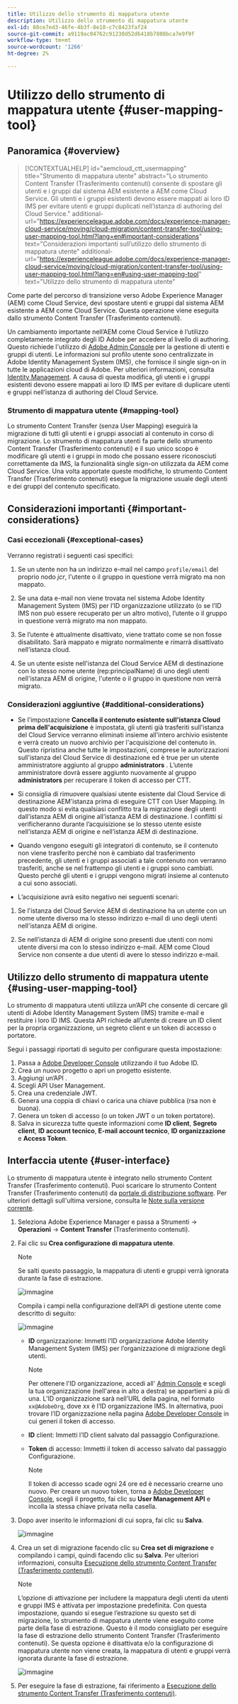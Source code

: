 ```yaml
---
title: Utilizzo dello strumento di mappatura utente
description: Utilizzo dello strumento di mappatura utente
exl-id: 88ce7ed3-46fe-4b3f-8e18-c7c8423faf24
source-git-commit: a9119ac04762c91230d52d6418b7808bca7e9f9f
workflow-type: tm+mt
source-wordcount: '1266'
ht-degree: 2%

---
```


# Utilizzo dello strumento di mappatura utente {#user-mapping-tool}

## Panoramica {#overview}

>[!CONTEXTUALHELP]
>id="aemcloud_ctt_usermapping"
>title="Strumento di mappatura utente"
>abstract="Lo strumento Content Transfer (Trasferimento contenuti) consente di spostare gli utenti e i gruppi dal sistema AEM esistente a AEM come Cloud Service. Gli utenti e i gruppi esistenti devono essere mappati ai loro ID IMS per evitare utenti e gruppi duplicati nell’istanza di authoring del Cloud Service."
>additional-url="https://experienceleague.adobe.com/docs/experience-manager-cloud-service/moving/cloud-migration/content-transfer-tool/using-user-mapping-tool.html?lang=en#important-considerations" text="Considerazioni importanti sull’utilizzo dello strumento di mappatura utente"
>additional-url="https://experienceleague.adobe.com/docs/experience-manager-cloud-service/moving/cloud-migration/content-transfer-tool/using-user-mapping-tool.html?lang=en#using-user-mapping-tool" text="Utilizzo dello strumento di mappatura utente"

Come parte del percorso di transizione verso Adobe Experience Manager (AEM) come Cloud Service, devi spostare utenti e gruppi dal sistema AEM esistente a AEM come Cloud Service. Questa operazione viene eseguita dallo strumento Content Transfer (Trasferimento contenuti).

Un cambiamento importante nell’AEM come Cloud Service è l’utilizzo completamente integrato degli ID Adobe per accedere al livello di authoring.  Questo richiede l&#39;utilizzo di [Adobe Admin Console](https://helpx.adobe.com/it/enterprise/using/admin-console.html) per la gestione di utenti e gruppi di utenti. Le informazioni sul profilo utente sono centralizzate in Adobe Identity Management System (IMS), che fornisce il single sign-on in tutte le applicazioni cloud di Adobe. Per ulteriori informazioni, consulta [Identity Management](https://experienceleague.adobe.com/docs/experience-manager-cloud-service/overview/what-is-new-and-different.html?lang=en#identity-management). A causa di questa modifica, gli utenti e i gruppi esistenti devono essere mappati ai loro ID IMS per evitare di duplicare utenti e gruppi nell’istanza di authoring del Cloud Service.

### Strumento di mappatura utente {#mapping-tool}

Lo strumento Content Transfer (senza User Mapping) eseguirà la migrazione di tutti gli utenti e i gruppi associati al contenuto in corso di migrazione. Lo strumento di mappatura utenti fa parte dello strumento Content Transfer (Trasferimento contenuti) e il suo unico scopo è modificare gli utenti e i gruppi in modo che possano essere riconosciuti correttamente da IMS, la funzionalità single sign-on utilizzata da AEM come Cloud Service. Una volta apportate queste modifiche, lo strumento Content Transfer (Trasferimento contenuti) esegue la migrazione usuale degli utenti e dei gruppi del contenuto specificato.

## Considerazioni importanti {#important-considerations}

### Casi eccezionali {#exceptional-cases}

Verranno registrati i seguenti casi specifici:

1. Se un utente non ha un indirizzo e-mail nel campo `profile/email` del proprio nodo *jcr*, l&#39;utente o il gruppo in questione verrà migrato ma non mappato.

1. Se una data e-mail non viene trovata nel sistema Adobe Identity Management System (IMS) per l’ID organizzazione utilizzato (o se l’ID IMS non può essere recuperato per un altro motivo), l’utente o il gruppo in questione verrà migrato ma non mappato.

1. Se l’utente è attualmente disattivato, viene trattato come se non fosse disabilitato. Sarà mappato e migrato normalmente e rimarrà disattivato nell’istanza cloud.

1. Se un utente esiste nell&#39;istanza del Cloud Service AEM di destinazione con lo stesso nome utente (rep:principalName) di uno degli utenti nell&#39;istanza AEM di origine, l&#39;utente o il gruppo in questione non verrà migrato.

### Considerazioni aggiuntive {#additional-considerations}

* Se l&#39;impostazione **Cancella il contenuto esistente sull&#39;istanza Cloud prima dell&#39;acquisizione** è impostata, gli utenti già trasferiti sull&#39;istanza del Cloud Service verranno eliminati insieme all&#39;intero archivio esistente e verrà creato un nuovo archivio per l&#39;acquisizione del contenuto in. Questo ripristina anche tutte le impostazioni, comprese le autorizzazioni sull&#39;istanza del Cloud Service di destinazione ed è true per un utente amministratore aggiunto al gruppo **administrators** . L’utente amministratore dovrà essere aggiunto nuovamente al gruppo **administrators** per recuperare il token di accesso per CTT.

* Si consiglia di rimuovere qualsiasi utente esistente dal Cloud Service di destinazione AEM&#39;istanza prima di eseguire CTT con User Mapping. In questo modo si evita qualsiasi conflitto tra la migrazione degli utenti dall’istanza AEM di origine all’istanza AEM di destinazione. I conflitti si verificheranno durante l’acquisizione se lo stesso utente esiste nell’istanza AEM di origine e nell’istanza AEM di destinazione.

* Quando vengono eseguiti gli integratori di contenuto, se il contenuto non viene trasferito perché non è cambiato dal trasferimento precedente, gli utenti e i gruppi associati a tale contenuto non verranno trasferiti, anche se nel frattempo gli utenti e i gruppi sono cambiati. Questo perché gli utenti e i gruppi vengono migrati insieme al contenuto a cui sono associati.

* L’acquisizione avrà esito negativo nei seguenti scenari:

1. Se l&#39;istanza del Cloud Service AEM di destinazione ha un utente con un nome utente diverso ma lo stesso indirizzo e-mail di uno degli utenti nell&#39;istanza AEM di origine.

1. Se nell’istanza di AEM di origine sono presenti due utenti con nomi utente diversi ma con lo stesso indirizzo e-mail. AEM come Cloud Service non consente a due utenti di avere lo stesso indirizzo e-mail.

## Utilizzo dello strumento di mappatura utente {#using-user-mapping-tool}

Lo strumento di mappatura utenti utilizza un’API che consente di cercare gli utenti di Adobe Identity Management System (IMS) tramite e-mail e restituire i loro ID IMS. Questa API richiede all’utente di creare un ID client per la propria organizzazione, un segreto client e un token di accesso o portatore.

Segui i passaggi riportati di seguito per configurare questa impostazione:

1. Passa a [Adobe Developer Console](https://console.adobe.io) utilizzando il tuo Adobe ID.
1. Crea un nuovo progetto o apri un progetto esistente.
1. Aggiungi un’API .
1. Scegli API User Management.
1. Crea una credenziale JWT.
1. Genera una coppia di chiavi o carica una chiave pubblica (rsa non è buona).
1. Genera un token di accesso (o un token JWT o un token portatore).
1. Salva in sicurezza tutte queste informazioni come **ID client**, **Segreto client**, **ID account tecnico**, **E-mail account tecnico**, **ID organizzazione** e **Access Token**.

## Interfaccia utente {#user-interface}

Lo strumento di mappatura utente è integrato nello strumento Content Transfer (Trasferimento contenuti). Puoi scaricare lo strumento Content Transfer (Trasferimento contenuti) da [portale di distribuzione software](https://experience.adobe.com/#/downloads/content/software-distribution/it/aemcloud.html). Per ulteriori dettagli sull&#39;ultima versione, consulta le [Note sulla versione corrente](/help/release-notes/release-notes-cloud/release-notes-current.md).

1. Seleziona Adobe Experience Manager e passa a Strumenti -> **Operazioni** -> **Content Transfer** (Trasferimento contenuti).
1. Fai clic su **Crea configurazione di mappatura utente**.

   >[!NOTE]
   >Se salti questo passaggio, la mappatura di utenti e gruppi verrà ignorata durante la fase di estrazione.

   ![immagine](/help/move-to-cloud-service/content-transfer-tool/assets-user-mapping/user-mapping-1.png)

   Compila i campi nella configurazione dell’API di gestione utente come descritto di seguito:

   ![immagine](/help/move-to-cloud-service/content-transfer-tool/assets-user-mapping/user-mapping-2.png)

   * **ID** organizzazione: Immetti l’ID organizzazione Adobe Identity Management System (IMS) per l’organizzazione di migrazione degli utenti.

      >[!NOTE]
      >Per ottenere l&#39;ID organizzazione, accedi all&#39; [Admin Console](https://adminconsole.adobe.com/) e scegli la tua organizzazione (nell&#39;area in alto a destra) se appartieni a più di una. L’ID organizzazione sarà nell’URL della pagina, nel formato `xx@AdobeOrg`, dove xx è l’ID organizzazione IMS.  In alternativa, puoi trovare l’ID organizzazione nella pagina [Adobe Developer Console](https://console.adobe.io) in cui generi il token di accesso.

   * **ID** client: Immetti l’ID client salvato dal passaggio Configurazione.

   * **Token** di accesso: Immetti il token di accesso salvato dal passaggio Configurazione.

      >[!NOTE]
      >Il token di accesso scade ogni 24 ore ed è necessario crearne uno nuovo. Per creare un nuovo token, torna a [Adobe Developer Console](https://console.adobe.io), scegli il progetto, fai clic su **User Management API** e incolla la stessa chiave privata nella casella.

1. Dopo aver inserito le informazioni di cui sopra, fai clic su **Salva**.

   ![immagine](/help/move-to-cloud-service/content-transfer-tool/assets-user-mapping/user-mapping-3.png)


1. Crea un set di migrazione facendo clic su **Crea set di migrazione** e compilando i campi, quindi facendo clic su **Salva**. Per ulteriori informazioni, consulta [Esecuzione dello strumento Content Transfer (Trasferimento contenuti)](/help/move-to-cloud-service/content-transfer-tool/using-content-transfer-tool.md#running-tool).

   >[!NOTE]
   >L’opzione di attivazione per includere la mappatura degli utenti da utenti e gruppi IMS è attivata per impostazione predefinita. Con questa impostazione, quando si esegue l’estrazione su questo set di migrazione, lo strumento di mappatura utente viene eseguito come parte della fase di estrazione. Questo è il modo consigliato per eseguire la fase di estrazione dello strumento Content Transfer (Trasferimento contenuti). Se questa opzione è disattivata e/o la configurazione di mappatura utente non viene creata, la mappatura di utenti e gruppi verrà ignorata durante la fase di estrazione.

   ![immagine](/help/move-to-cloud-service/content-transfer-tool/assets-user-mapping/user-mapping-4.png)

1. Per eseguire la fase di estrazione, fai riferimento a [Esecuzione dello strumento Content Transfer (Trasferimento contenuti)](/help/move-to-cloud-service/content-transfer-tool/using-content-transfer-tool.md#running-tool).
